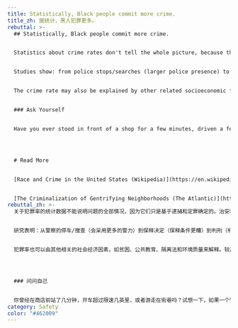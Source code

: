 ```yaml
---
title: Statistically, Black people commit more crime.
title_zh: 据统计，黑人犯罪更多。
rebuttal: >-
  ## Statistically, Black people commit more crime.


  Statistics about crime rates don't tell the whole picture, because they are based on arrests and convictions. Discrimination in policing and the justice systems means that people in Black communities are more likely to be arrested and convicted—over-representing the reported crime rate.


  Studies show: from police stops/searches (larger police presence) to bail decisions (worse terms for bail) to sentencing (harsher sentences), people in Black or gentrifying neighborhoods are policed more heavily. When you go looking for more crime, more crime is found—often low-level, non-violent misdemeanors.


  The crime rate may also be explained by other related socioeconomic factors, like poverty, public education, segregation laws, and environmental quality. A higher crime rate only highlights the systemic and pervasive nature of the discrimination.


  ### Ask Yourself


  Have you ever stood in front of a shop for a few minutes, driven a few miles over the speed limit, or jaywalked? Imagine if a police officer was there to ticket you for every minor infraction.




  # Read More


  [Race and Crime in the United States (Wikipedia)](https://en.wikipedia.org/wiki/Race_and_crime_in_the_United_States)


  [The Criminalization of Gentrifying Neighborhoods (The Atlantic)](https://www.theatlantic.com/politics/archive/2017/12/the-criminalization-of-gentrifying-neighborhoods/548837/)
rebuttal_zh: >-
  关于犯罪率的统计数据不能说明问题的全部情况，因为它们只是基于逮捕和定罪确定的。治安和司法系统方面的歧视意味着黑人社区的人们更有可能被逮捕和定罪，这超出了所报告犯罪率的范畴。


  研究表明：从警察的停车/搜查（会采用更多的警力）到保释决定（保释条件更糟）到判刑（判刑更严厉），黑人或底层社区的人们受到的警力对待更加严厉。如果你去了解更多的犯罪详情，更多的犯罪案例，你会发现这些往往是低程度的、非暴力的轻罪。


  犯罪率也可以由其他相关的社会经济因素，如贫困、公共教育、隔离法和环境质量来解释。较高的犯罪率只是更突出了歧视的系统性和普遍性。




  ### 问问自己


  你曾经在商店前站了几分钟，开车超过限速几英里，或者游走在街巷吗？试想一下，如果一个警察在那里针对你的每一个轻微的违规行为都开出罚单。
category: Safety
color: "#462009"
---
```

